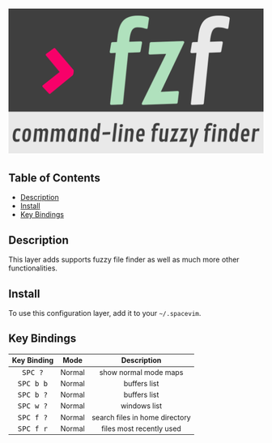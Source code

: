 # ![fzf](https://raw.githubusercontent.com/junegunn/i/master/fzf.png)

## Table of Contents

<!-- vim-markdown-toc GFM -->
* [Description](#description)
* [Install](#install)
* [Key Bindings](#key-bindings)

<!-- vim-markdown-toc -->

## Description

This layer adds supports fuzzy file finder as well as much more other functionalities.

## Install

To use this configuration layer, add it to your `~/.spacevim`.

## Key Bindings

Key Binding        | Mode   | Description
:---:              | :---:  | :---:
<kbd>SPC ?</kbd>   | Normal | show normal mode maps
<kbd>SPC b b</kbd> | Normal | buffers list
<kbd>SPC b ?</kbd> | Normal | buffers list
<kbd>SPC w ?</kbd> | Normal | windows list
<kbd>SPC f ?</kbd> | Normal | search files in home directory
<kbd>SPC f r</kbd> | Normal | files most recently used
